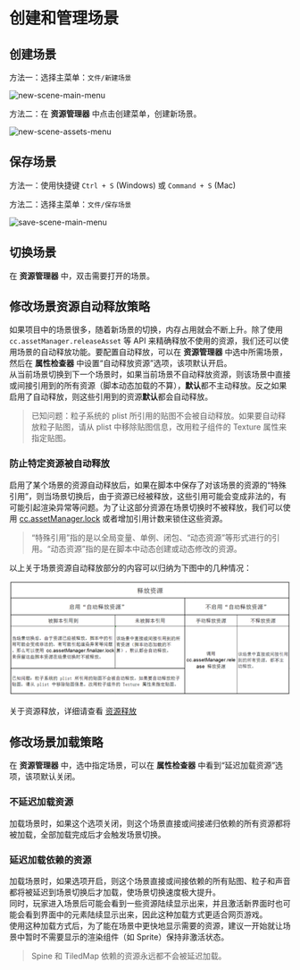 # 创建和管理场景

## 创建场景

方法一：选择主菜单：`文件/新建场景`

![new-scene-main-menu](scene-managing/new-scene-main-menu.png)

方法二：在 **资源管理器** 中点击创建菜单，创建新场景。

![new-scene-assets-menu](scene-managing/new-scene-assets-menu.png)

## 保存场景

方法一：使用快捷键 `Ctrl + S` (Windows) 或 `Command + S` (Mac)

方法二：选择主菜单：`文件/保存场景`

![save-scene-main-menu](scene-managing/save-scene-main-menu.png)

## 切换场景

在 **资源管理器** 中，双击需要打开的场景。

## 修改场景资源自动释放策略

如果项目中的场景很多，随着新场景的切换，内存占用就会不断上升。除了使用 `cc.assetManager.releaseAsset` 等 API 来精确释放不使用的资源，我们还可以使用场景的自动释放功能。要配置自动释放，可以在 **资源管理器** 中选中所需场景，然后在 **属性检查器** 中设置“自动释放资源”选项，该项默认开启。<br>
从当前场景切换到下一个场景时，如果当前场景不自动释放资源，则该场景中直接或间接引用到的所有资源（脚本动态加载的不算），**默认**都不主动释放。反之如果启用了自动释放，则这些引用到的资源**默认**都会自动释放。

> 已知问题：粒子系统的 plist 所引用的贴图不会被自动释放。如果要自动释放粒子贴图，请从 plist 中移除贴图信息，改用粒子组件的 Texture 属性来指定贴图。

### 防止特定资源被自动释放

启用了某个场景的资源自动释放后，如果在脚本中保存了对该场景的资源的“特殊引用”，则当场景切换后，由于资源已经被释放，这些引用可能会变成非法的，有可能引起渲染异常等问题。为了让这部分资源在场景切换时不被释放，我们可以使用 [cc.assetManager.lock](../../../api/zh/classes/AssetManager.html#method_lock) 或者增加引用计数来锁住这些资源。

> “特殊引用”指的是以全局变量、单例、闭包、“动态资源”等形式进行的引用。“动态资源”指的是在脚本中动态创建或动态修改的资源。

以上关于场景资源自动释放部分的内容可以归纳为下图中的几种情况：

![](scene-managing/release-resources.png)

关于资源释放，详细请查看 [资源释放](../asset-manager/release-manager.md) 

## 修改场景加载策略

在 **资源管理器** 中，选中指定场景，可以在 **属性检查器** 中看到“延迟加载资源”选项，该项默认关闭。

### 不延迟加载资源

加载场景时，如果这个选项关闭，则这个场景直接或间接递归依赖的所有资源都将被加载，全部加载完成后才会触发场景切换。

### <a name="async-load-assets"></a>延迟加载依赖的资源

加载场景时，如果选项开启，则这个场景直接或间接依赖的所有贴图、粒子和声音都将被延迟到场景切换后才加载，使场景切换速度极大提升。<br>
同时，玩家进入场景后可能会看到一些资源陆续显示出来，并且激活新界面时也可能会看到界面中的元素陆续显示出来，因此这种加载方式更适合网页游戏。<br>
使用这种加载方式后，为了能在场景中更快地显示需要的资源，建议一开始就让场景中暂时不需要显示的渲染组件（如 Sprite）保持非激活状态。

> Spine 和 TiledMap 依赖的资源永远都不会被延迟加载。

